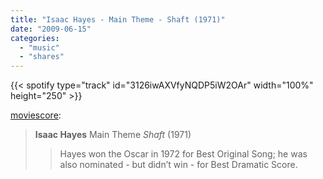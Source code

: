```yaml
---
title: "Isaac Hayes - Main Theme - Shaft (1971)"
date: "2009-06-15"
categories:
  - "music"
  - "shares"
---
```


{{< spotify type="track" id="3126iwAXVfyNQDP5iW2OAr" width="100%" height="250" >}}

[moviescore](http://moviescore.tumblr.com/post/123676142/isaac-hayes-main-theme-shaft-1971-hayes-won):

> **Isaac Hayes**
> Main Theme
> _Shaft_ (1971)
>
> > Hayes won the Oscar in 1972 for Best Original Song; he was also nominated - but didn’t win - for Best Dramatic Score.
